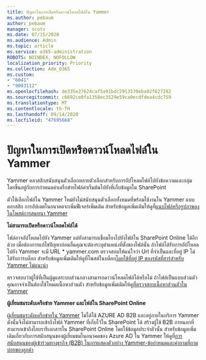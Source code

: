 ```yaml
---
title: ปัญหาในการเปิดหรือดาวน์โหลดไฟล์ใน Yammer
ms.author: pebaum
author: pebaum
manager: scotv
ms.date: 07/15/2020
ms.audience: Admin
ms.topic: article
ms.service: o365-administration
ROBOTS: NOINDEX, NOFOLLOW
localization_priority: Priority
ms.collection: Adm_O365
ms.custom:
- "6041"
- "9003112"
ms.openlocfilehash: de335e27624caf5a91bdc2913570eba92f627282
ms.sourcegitcommit: c6692ce0fa1358ec3529e59ca0ecdfdea4cdc759
ms.translationtype: MT
ms.contentlocale: th-TH
ms.lasthandoff: 09/14/2020
ms.locfileid: "47695668"
---
```

# <a name="issue-opening-or-downloading-files-in-yammer"></a>ปัญหาในการเปิดหรือดาวน์โหลดไฟล์ใน Yammer

Yammer คลาสสิกสนับสนุนตัวเลือกหลายตัวเลือกสำหรับการอัปโหลดไฟล์ไปยังข้อความและกลุ่ม โดยขึ้นอยู่กับการกำหนดค่าเครือข่ายไฟล์ค่าเริ่มต้นไปยังที่เก็บข้อมูลใน SharePoint

ตัวใช้เลือกไฟล์ใน Yammer ใหม่ยังไม่สนับสนุนตัวเลือกทั้งหมดที่พร้อมใช้งานใน Yammer แบบคลาสสิก การอัปเดตในอนาคตจะเพิ่มฟีเจอร์เพิ่มเติม สำหรับข้อมูลเพิ่มเติมให้ดูที่[แนบไฟล์หรือรูปภาพลงในโพสต์การสนทนา Yammer](https://support.microsoft.com/office/attach-a-file-or-image-to-a-yammer-conversation-post-8d2d17f7-8f37-4535-961e-518d751be7e8)

**ไม่สามารถเปิดหรือดาวน์โหลดไฟล์ได้**  

ไฟล์อาจอัปโหลดไปยัง Yammer แต่ยังสามารถเชื่อมโยงไปยังไฟล์ใน SharePoint Online ได้อีกด้วย เมื่อต้องการแก้ไขปัญหาก่อนอื่นคุณจะต้องระบุตำแหน่งที่ตั้งของไฟล์นั้น ถ้าไฟล์ได้รับการอัปโหลดไปยัง Yammer จะมี URL * yammer.com ตรวจสอบให้แน่ใจว่า Url ที่จำเป็นและที่อยู่ IP ไม่ได้รับการบล็อก สำหรับข้อมูลเพิ่มเติมให้ดูที่โพสต์ในบล็อก[โดยใช้ที่อยู่ IP ของรหัสที่ฮาร์สำหรับ Yammer ไม่แนะนำ](https://techcommunity.microsoft.com/t5/yammer-blog/using-hard-coded-ip-addresses-for-yammer-is-not-recommended/ba-p/276592)

ตรวจสอบว่าผู้ใช้ที่เป็นผู้ดูแลระบบส่วนกลางสามารถดาวน์โหลดไฟล์ได้หรือไม่ ถ้าไฟล์เป็นแบบส่วนตัวคุณอาจจำเป็นต้องใช้โหมดเนื้อหาส่วนตัว สำหรับข้อมูลเพิ่มเติมให้ดู[ที่ตรวจสอบเนื้อหาส่วนตัวใน Yammer](https://docs.microsoft.com/yammer/manage-security-and-compliance/monitor-private-content)  

**ผู้เยี่ยมชมระดับเครือข่าย Yammer และไฟล์ใน SharePoint Online**  

[ผู้เยี่ยมชมระดับเครือข่ายใน Yammer](https://docs.microsoft.com/yammer/manage-yammer-users/add-block-or-remove-users#invite-guests) ไม่ได้ใช้ AZURE AD B2B และอยู่ภายในบริการ Yammer ดังนั้นจึงไม่สามารถเข้าถึงไฟล์ Yammer ที่เก็บไว้ใน SharePoint ได้ สร้างผู้ใช้ B2B ภายนอกที่สามารถเข้าถึงไลบรารีเอกสารใน SharePoint Online โดยใช้ข้อมูลประจำตัวนั้น สำหรับข้อมูลเพิ่มเติมเกี่ยวกับการสนับสนุนของผู้เยี่ยมชมในอนาคตของ Azure AD ใน Yammer ให้ดูที่[การสนับสนุนของผู้เข้าร่วมทางธุรกิจ (B2B) ในการแสดงตัวอย่าง Yammer-ข้อกำหนดและคำถามที่ถามบ่อยของลูกค้า](https://docs.microsoft.com/yammer/get-started-with-yammer/azure-ad-b2b-guests-yammer)